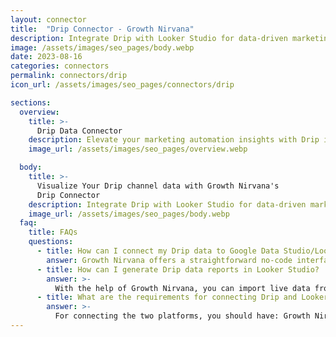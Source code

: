 ```yaml
---
layout: connector
title:  "Drip Connector - Growth Nirvana"
description: Integrate Drip with Looker Studio for data-driven marketing automation analytics that guide your growth strategies.
image: /assets/images/seo_pages/body.webp
date: 2023-08-16
categories: connectors
permalink: connectors/drip
icon_url: /assets/images/seo_pages/connectors/drip

sections:
  overview:
    title: >-
      Drip Data Connector
    description: Elevate your marketing automation insights with Drip integration. Seamlessly merge email engagement data from Drip with Looker Studio's analytical capabilities, unlocking insights that power email strategies, customer experiences, and campaign performance.
    image_url: /assets/images/seo_pages/overview.webp

  body:
    title: >-
      Visualize Your Drip channel data with Growth Nirvana's
      Drip Connector
    description: Integrate Drip with Looker Studio for data-driven marketing automation analytics that guide your growth strategies.
    image_url: /assets/images/seo_pages/body.webp
  faq:
    title: FAQs
    questions:
      - title: How can I connect my Drip data to Google Data Studio/Looker Studio?
        answer: Growth Nirvana offers a straightforward no-code interface to connect to Drip data sources.
      - title: How can I generate Drip data reports in Looker Studio?
        answer: >-
          With the help of Growth Nirvana, you can import live data from Drip into Looker Studio. These data can be viewed in charts, tables, and dashboards to generate branded reports that can be shared instantly.
      - title: What are the requirements for connecting Drip and Looker Studio?
        answer: >-
          For connecting the two platforms, you should have: Growth Nirvana Account and Drip Ads Account
---
```

